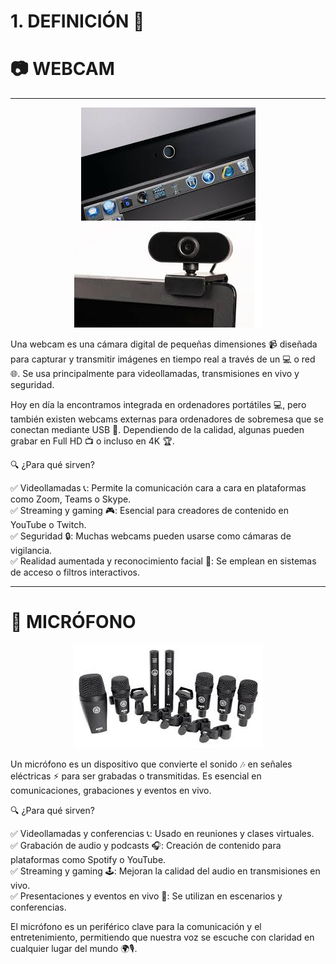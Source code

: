# 1. DEFINICIÓN 📖

# 📷 WEBCAM
---

<p align="center">
  <img src="/img/webcam.jpeg" alt="![webcam](/img/webcam.jpeg)" />
  <img src="/img/webcam1.jpeg" alt="![webcam1](/img/webcam1.jpeg)" />
</p>  

Una webcam es una cámara digital de pequeñas dimensiones 📹 diseñada para capturar y transmitir imágenes en tiempo real a través de un  💻 o red 🌐. Se usa principalmente para videollamadas, transmisiones en vivo y seguridad.

Hoy en día la encontramos integrada en ordenadores portátiles 💻, pero también existen webcams externas para ordenadores de sobremesa que se conectan mediante USB 🔌. Dependiendo de la calidad, algunas pueden grabar en Full HD 📺 o incluso en 4K 🏆.

🔍 ¿Para qué sirven?

✅ Videollamadas 📞: Permite la comunicación cara a cara en plataformas como Zoom, Teams o Skype.  
✅ Streaming y gaming 🎮: Esencial para creadores de contenido en YouTube o Twitch.  
✅ Seguridad 🔒: Muchas webcams pueden usarse como cámaras de vigilancia.  
✅ Realidad aumentada y reconocimiento facial 🤖: Se emplean en sistemas de acceso o filtros interactivos.  

---

# 🎤 MICRÓFONO

<p align="center">
  <img src="/img/microfono.jpeg" alt="![microfono](/img/microfono.jpeg)" />
</p>  

Un micrófono es un dispositivo que convierte el sonido 🎶 en señales eléctricas ⚡ para ser grabadas o transmitidas. Es esencial en comunicaciones, grabaciones y eventos en vivo.



🔍 ¿Para qué sirven?
 
✅ Videollamadas y conferencias 📞: Usado en reuniones y clases virtuales.  
✅ Grabación de audio y podcasts 🎧: Creación de contenido para plataformas como Spotify o YouTube.  
✅ Streaming y gaming 🕹️: Mejoran la calidad del audio en transmisiones en vivo.  
✅ Presentaciones y eventos en vivo 🎤: Se utilizan en escenarios y conferencias.  


El micrófono es un periférico clave para la comunicación y el entretenimiento, permitiendo que nuestra voz se escuche con claridad en cualquier lugar del mundo 🌍🎙️.
